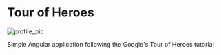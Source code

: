 # Tour of Heroes
![profile_pic](https://user-images.githubusercontent.com/40045069/195953645-db10c0ee-2eb2-43d9-b0ae-e861d2ef16a8.png)


Simple Angular application following the Google's Tour of Heroes tutorial
